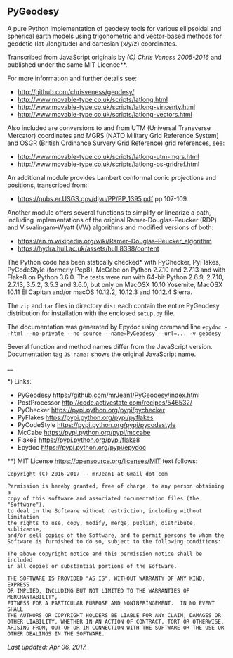 ## PyGeodesy

A pure Python implementation of geodesy tools for various ellipsoidal
and spherical earth models using trigonometric and vector-based methods
for geodetic (lat-/longitude) and cartesian (x/y/z) coordinates.

Transcribed from JavaScript originals by _(C) Chris Veness 2005-2016_
and published under the same MIT Licence**.

For more information and further details see:

- <http://github.com/chrisveness/geodesy/>
- <http://www.movable-type.co.uk/scripts/latlong.html>
- <http://www.movable-type.co.uk/scripts/latlong-vincenty.html>
- <http://www.movable-type.co.uk/scripts/latlong-vectors.html>

Also included are conversions to and from UTM (Universal Transverse Mercator)
coordinates and MGRS (NATO Military Grid Reference System) and OSGR (British
Ordinance Survery Grid Reference) grid references, see:

- <http://www.movable-type.co.uk/scripts/latlong-utm-mgrs.html>
- <http://www.movable-type.co.uk/scripts/latlong-os-gridref.html>

An additional module provides Lambert conformal conic projections
and positions, transcribed from:

- <https://pubs.er.USGS.gov/djvu/PP/PP_1395.pdf> pp 107-109.

Another module offers several functions to simplify or linearize a path,
including implementations of the original Ramer-Douglas-Peucker (RDP)
and Visvalingam-Wyatt (VW) algorithms and modified versions of both:

- <https://en.m.wikipedia.org/wiki/Ramer–Douglas–Peucker_algorithm>
- <https://hydra.hull.ac.uk/assets/hull:8338/content>

The Python code has been statically checked* with PyChecker, PyFlakes,
PyCodeStyle (formerly Pep8), McCabe on Python 2.7.10 and 2.7.13
and with Flake8 on Python 3.6.0.  The tests were run with 64-bit
Python 2.6.9, 2.7.10, 2.7.13, 3.5.2, 3.5.3 and 3.6.0, but only on
MacOSX 10.10 Yosemite, MacOSX 10.11 El Capitan and/or macOS 10.12.2,
10.12.3 and 10.12.4 Sierra.

The ```zip``` and ```tar``` files in directory ```dist``` each contain
the entire PyGeodesy distribution for installation with the enclosed
```setup.py``` file.

The documentation was generated by Epydoc using command line
```epydoc --html --no-private --no-source --name=PyGeodesy --url=... -v geodesy```

Several function and method names differ from the JavaScript version.
Documentation tag ```JS name:``` shows the original JavaScript name.

__

*) Links:
 - PyGeodesy <https://github.com/mrJean1/PyGeodesy/index.html>
 - PostProcessor <http://code.activestate.com/recipes/546532/>
 - PyChecker <https://pypi.python.org/pypi/pychecker>
 - PyFlakes <https://pypi.python.org/pypi/pyflakes>
 - PyCodeStyle <https://pypi.python.org/pypi/pycodestyle>
 - McCabe <https://pypi.python.org/pypi/mccabe>
 - Flake8 <https://pypi.python.org/pypi/flake8>
 - Epydoc <https://pypi.python.org/pypi/epydoc>

**) MIT License <https://opensource.org/licenses/MIT> text follows:

```
Copyright (C) 2016-2017 -- mrJean1 at Gmail dot com

Permission is hereby granted, free of charge, to any person obtaining a
copy of this software and associated documentation files (the "Software"),
to deal in the Software without restriction, including without limitation
the rights to use, copy, modify, merge, publish, distribute, sublicense,
and/or sell copies of the Software, and to permit persons to whom the
Software is furnished to do so, subject to the following conditions:

The above copyright notice and this permission notice shall be included
in all copies or substantial portions of the Software.

THE SOFTWARE IS PROVIDED "AS IS", WITHOUT WARRANTY OF ANY KIND, EXPRESS
OR IMPLIED, INCLUDING BUT NOT LIMITED TO THE WARRANTIES OF MERCHANTABILITY,
FITNESS FOR A PARTICULAR PURPOSE AND NONINFRINGEMENT.  IN NO EVENT SHALL
THE AUTHORS OR COPYRIGHT HOLDERS BE LIABLE FOR ANY CLAIM, DAMAGES OR
OTHER LIABILITY, WHETHER IN AN ACTION OF CONTRACT, TORT OR OTHERWISE,
ARISING FROM, OUT OF OR IN CONNECTION WITH THE SOFTWARE OR THE USE OR
OTHER DEALINGS IN THE SOFTWARE.
```

_Last updated: Apr 06, 2017._
